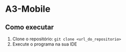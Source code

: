 # A3-Mobile

## Como executar

1. Clone o repositório: `git clone <url_do_repositorio>`
2. Execute o programa na sua IDE
